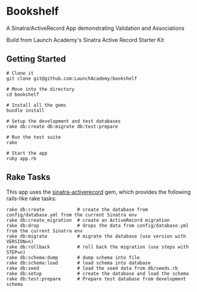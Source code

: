 # Bookshelf

A Sinatra/ActiveRecord App demonstrating Validation and Associations

Build from Launch Academy's Sinatra Active Record Starter Kit


## Getting Started

```no-highlight
# Clone it
git clone git@github.com:LaunchAcademy/bookshelf

# Move into the directory
cd bookshelf

# Install all the gems
bundle install

# Setup the development and test databases
rake db:create db:migrate db:test:prepare

# Run the test suite
rake

# Start the app
ruby app.rb
```


## Rake Tasks

This app uses the [sinatra-activerecord](https://github.com/janko-m/sinatra-activerecord) gem, which provides the following rails-like rake tasks:

```no-highlight
rake db:create            # create the database from config/database.yml from the current Sinatra env
rake db:create_migration  # create an ActiveRecord migration
rake db:drop              # drops the data from config/database.yml from the current Sinatra env
rake db:migrate           # migrate the database (use version with VERSION=n)
rake db:rollback          # roll back the migration (use steps with STEP=n)
rake db:schema:dump       # dump schema into file
rake db:schema:load       # load schema into database
rake db:seed              # load the seed data from db/seeds.rb
rake db:setup             # create the database and load the schema
rake db:test:prepare      # Prepare test database from development schema
```

